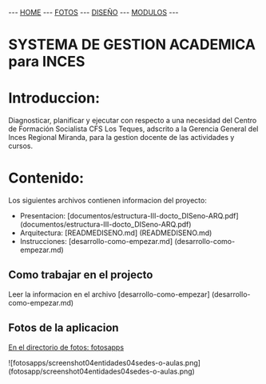  --- [HOME](README.md) --- [FOTOS](READMEFOTOS.md) --- [DISEÑO](READMEDISENO.md) --- [MODULOS](READMEMENU.md) ---

# **SYSTEMA DE GESTION ACADEMICA** para **INCES**

Introduccion:
===============

Diagnosticar, planificar y ejecutar con respecto a una necesidad del Centro 
de Formación Socialista CFS Los Teques, adscrito a la Gerencia General 
del Inces Regional Miranda, para la gestion docente de las actividades y cursos.

Contenido:
==========

Los siguientes archivos contienen informacion del proyecto:

* Presentacion: [documentos/estructura-III-docto_DISeno-ARQ.pdf] (documentos/estructura-III-docto_DISeno-ARQ.pdf)
* Arquitectura: [READMEDISENO.md] (READMEDISENO.md)
* Instrucciones: [desarrollo-como-empezar.md] (desarrollo-como-empezar.md)


Como trabajar en el projecto
----------------------------

Leer la informacion en el archivo [desarrollo-como-empezar] (desarrollo-como-empezar.md)

Fotos de la aplicacion
-----------------------

[En el directorio de fotos: fotosapps](READMEFOTOS.md)

![fotosapps/screenshot04entidades04sedes-o-aulas.png] (fotosapp/screenshot04entidades04sedes-o-aulas.png)

